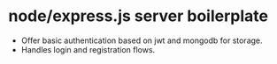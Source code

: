 # node/express.js server boilerplate
- Offer basic authentication based on jwt and mongodb for storage.
- Handles login and registration flows. 
